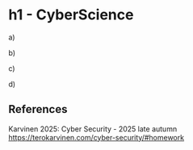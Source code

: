 # h1 - CyberScience

a)

b)

c)

d)

## References

Karvinen 2025: Cyber Security - 2025 late autumn https://terokarvinen.com/cyber-security/#homework
